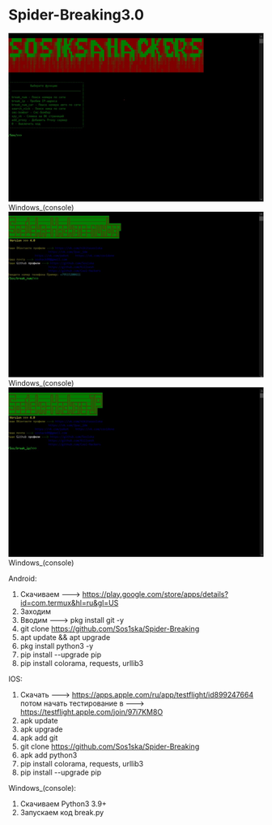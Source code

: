 # Spider-Breaking3.0
<center><img src=https://raw.githubusercontent.com/Sos1ska/Spider-Breaking/Sos1ska/image/1%20Screen.jpg></center>
Windows_(console)

<center><img src=https://raw.githubusercontent.com/Sos1ska/Spider-Breaking/Sos1ska/image/2%20Screen.jpg></center>
Windows_(console)

<center><img src=https://raw.githubusercontent.com/Sos1ska/Spider-Breaking/Sos1ska/image/3%20Screen.jpg></center>
Windows_(console)

Android:
1. Скачиваем ---> https://play.google.com/store/apps/details?id=com.termux&hl=ru&gl=US
2. Заходим
3. Вводим ---> pkg install git -y
4. git clone https://github.com/Sos1ska/Spider-Breaking
5. apt update && apt upgrade
6. pkg install python3 -y
7. pip install --upgrade pip
8. pip install colorama, requests, urllib3

IOS:
1. Скачать ---> https://apps.apple.com/ru/app/testflight/id899247664 потом начать тестирование в ---> https://testflight.apple.com/join/97i7KM8O
2. apk update
3. apk upgrade
4. apk add git
5. git clone https://github.com/Sos1ska/Spider-Breaking
6. apk add python3
7. pip install colorama, requests, urllib3
8. pip install --upgrade pip

Windows_(console):
1. Скачиваем Python3 3.9+
2. Запускаем код break.py
